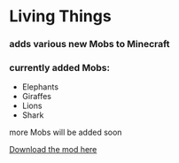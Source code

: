 # Living Things

### adds various new Mobs to Minecraft

### currently added Mobs:

  - Elephants
  - Giraffes
  - Lions
  - Shark
   
  
  
more Mobs will be added soon



[Download the mod here](https://www.curseforge.com/minecraft/mc-mods/living-things)
